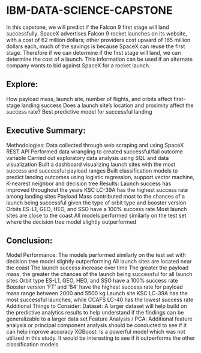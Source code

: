 # IBM-DATA-SCIENCE-CAPSTONE
In this capstone, we will predict if the Falcon 9 first stage will land successfully. SpaceX advertises Falcon 9 rocket launches on its website, with a cost of 62 million dollars; other providers cost upward of 165 million dollars each, much of the savings is because SpaceX can reuse the first stage. Therefore if we can determine if the first stage will land, we can determine the cost of a launch. This information can be used if an alternate company wants to bid against SpaceX for a rocket launch. 

## Explore:
  How payload mass, launch site, number of flights, and orbits affect first-stage landing success
  Does a launch site’s location and proximity affect the success rate?
  Best predictive model for successful landing


## Executive Summary:
  Methodologies:
  Data collected through web scraping and using SpaceX REST API 
    Performed data wrangling to created successful/fail outcome variable
    Carried out exploratory data analysis using SQL and data visualization
    Built a dashboard visualizing launch sites with the most success and successful payload ranges
    Built classification models to predict landing outcomes using logistic regression, support vector machine, K-nearest neighbor and decision tree
  Results:
    Launch success has improved throughout the years
    KSC LC-39A has the highest success rate among landing sites
    Payload Mass contributed most to the chances of a launch being successful given the type of orbit type and booster version
    Orbits ES-L1, GEO, HEO, and SSO have a 100% success rate
    Most launch sites are close to the coast
    All models performed similarly on the test set where the decision tree model slightly outperformed


## Conclusion:
  Model Performance: 
    The models performed similarly on the test set with decision tree model slightly outperforming
    All launch sites are located near the coast
    The launch success increase over time
    The greater the payload mass, the greater the chances of the launch being successful for all launch sites
    Orbit type ﻿ES-L1, GEO, HEO, and SSO have a 100% success rate
    Booster version ‘FT’ and ‘B4’ have the highest success rate for payload mass range between 2000 and 5500 kg
    Launch site KSC LC-39A has the most successful launches, while CCAFS LC-40 has the lowest success rate
  Additional Things to Consider:
    Dataset: A larger dataset will help build on the predictive analytics results to help understand if the findings can be generalizable to a larger data set
    Feature Analysis / PCA: Additional feature analysis or principal component analysis should be conducted to see if it can help improve accuracy
    XGBoost: Is a powerful model which was not utilized in this study. It would be interesting to see if it outperforms the other classification models
